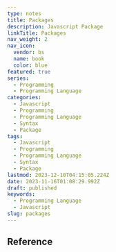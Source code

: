 ```yaml
---
type: notes
title: Packages
description: Javascript Package
linkTitle: Packages
nav_weight: 2
nav_icon:
  vendor: bs
  name: book
  color: blue
featured: true
series:
  - Programming
  - Programming Language
categories:
  - Javascript
  - Programming
  - Programming Language
  - Syntax
  - Package
tags:
  - Javascript
  - Programming
  - Programming Language
  - Syntax
  - Package
lastmod: 2023-12-10T04:15:05.224Z
date: 2023-11-16T01:08:29.992Z
draft: published
keywords:
  - Programming Language
  - Javascript
slug: packages
---
```


## Reference
